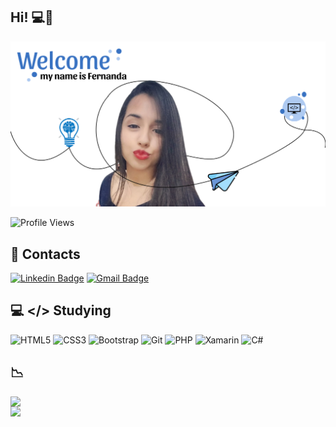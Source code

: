 ## Hi! 💻💙

![welcome](https://github.com/developer-fernanda/developer-fernanda/blob/main/welcome-fernanda.png)

![Profile Views](http://estruyf-github.azurewebsites.net/api/VisitorHit?user=developer-fernanda&repo=developer-fernanda&countColorcountColor)


## 📧 Contacts

[![Linkedin Badge](https://img.shields.io/badge/LinkedIn-0077B5?style=for-the-badge&logo=linkedin&logoColor=white)](https://www.linkedin.com/in/fernanda-ingrid-94156377/) 
[![Gmail Badge ](https://img.shields.io/badge/Gmail-D14836?style=for-the-badge&logo=gmail&logoColor=white)](mailto:developer.fernanda.ingrid@gmail.com)


## 💻 </> Studying 

![HTML5](https://img.shields.io/badge/HTML5-E34F26?style=for-the-badge&logo=html5&logoColor=white)
![CSS3](https://img.shields.io/badge/CSS3-1572B6?style=for-the-badge&logo=css3&logoColor=white)
![Bootstrap](https://img.shields.io/badge/Bootstrap-563D7C?style=for-the-badge&logo=bootstrap&logoColor=white)
![Git](https://img.shields.io/badge/-Git-222222?style=for-the-badge&logoColor=F05032)
![PHP](https://img.shields.io/badge/PHP-777BB4?style=for-the-badge&logo=php&logoColor=white)
![Xamarin](https://img.shields.io/badge/Xamarin-3498DB?style=for-the-badge&logo=xamarin&logoColor=white)
![C#](https://img.shields.io/badge/C%23-239120?style=for-the-badge&logo=c-sharp&logoColor=white)

## 📉 

  <img  align="left"  width="370px" src="https://github-readme-stats.vercel.app/api?username=developer-fernanda&show_icons=true&theme=tokyonight"/>
  
  <img  align="left"  width="370px" src="https://github-readme-stats.vercel.app/api/top-langs/?username=developer-fernanda&layout=compact&hide=shell&theme=tokyonight"/>





  
  






